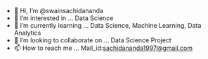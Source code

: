 - 👋 Hi, I’m @swainsachidananda
- 👀 I’m interested in ... Data Science
- 🌱 I’m currently learning ... Data Science, Machine Learning, Data Analytics
- 💞️ I’m looking to collaborate on ... Data Science Project
- 📫 How to reach me ... Mail_id:sachidananda1997@gmail.com

<!---
swainsachidananda/swainsachidananda is a ✨ special ✨ repository because its `README.md` (this file) appears on your GitHub profile.
You can click the Preview link to take a look at your changes.
--->
